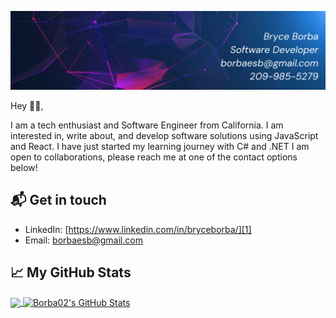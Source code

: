 <!--
**Borba02/Borba02** is a ✨ _special_ ✨ repository because its `README.md` (this file) appears on your GitHub profile.

Here are some ideas to get you started:

- 🔭 I’m currently working on ...
- 🌱 I’m currently learning ...
- 👯 I’m looking to collaborate on ...
- 🤔 I’m looking for help with ...
- 💬 Ask me about ...
- 📫 How to reach me: ...
- 😄 Pronouns: ...
- ⚡ Fun fact: ...
-->

![name-of-your-image](https://github.com/Borba02/Borba02/blob/main/Blue%20Minimalist%20Futuristic%20Linkedin%20Banner%20(4).png?raw=true)

Hey 👋🏻,

I am a tech enthusiast and Software Engineer from California.
I am interested in, write about, and develop software solutions
using JavaScript and React. I have just started my learning journey with C# and .NET
I am open to collaborations, please reach me at one of the contact options below!

## 📬 Get in touch
- LinkedIn: [https://www.linkedin.com/in/bryceborba/][1]
- Email: borbaesb@gmail.com


## &#x1f4c8; My GitHub Stats

<a href="https://github.com/Borba02/Borba02">
  <img align="center" src="https://github-readme-stats.vercel.app/api/top-langs/?username=Borba02&hide=java,html&title_color=000000&text_color=000000" />
</a>

<a href="https://github.com/Borba02/Borba02">
  <img align="center" src="https://github-readme-stats.vercel.app/api?username=Borba02&show_icons=true&line_height=27&count_private=true&title_color=000000&text_color=000000&icon_color=FAC051" alt="Borba02's GitHub Stats" />
</a>


[1]: https://www.linkedin.com/in/bryceborba/
